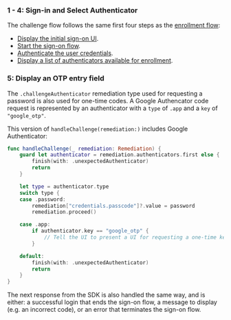 ### 1 - 4: Sign-in and Select Authenticator
The challenge flow follows the same first four steps as the [enrollment flow](#integrate-sdk-for-authenticator-enrollment):

* [Display the initial sign-on UI](#_1-display-the-initial-sign-on-ui).
* [Start the sign-on flow](#_2-start-the-sign-on-flow).
* [Authenticate the user credentials](#_3-authenticate-the-user-credentials).
* [Display a list of authenticators available for enrollment](#_4-display-a-list-of-authenticators-available-for-enrollment).


### 5: Display an OTP entry field

The `.challengeAuthenticator` remediation type used for requesting a password is also used for one-time codes. A Google Authencator code request is represented by an authenticator with a `type` of `.app` and a `key` of `"google_otp"`.

This version of `handleChallenge(remediation:)` includes Google Authenticator:


```swift
func handleChallenge(_ remediation: Remediation) {
    guard let authenticator = remediation.authenticators.first else {
        finish(with: .unexpectedAuthenticator)
        return
    }

    let type = authenticator.type
    switch type {
    case .password:
        remediation["credentials.passcode"]?.value = password
        remediation.proceed()

    case .app:
        if authenticator.key == "google_otp" {
            // Tell the UI to present a UI for requesting a one-time key.
        }

    default:
        finish(with: .unexpectedAuthenticator)
        return
    }
}
```

The next response from the SDK is also handled the same way, and is either: a successful login that ends the sign-on flow, a message to display (e.g. an incorrect code), or an error that terminates the sign-on flow.
